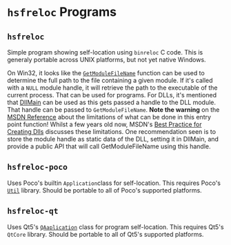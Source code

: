 `hsfreloc` Programs
===================
`hsfreloc`
----------
Simple program showing self-location using `binreloc` C code. This
is generaly portable across UNIX platforms, but not yet native Windows.

On Win32, it looks like the [`GetModuleFileName`](http://msdn.microsoft.com/en-us/library/windows/desktop/ms683197%28v=vs.85%29.aspx) function can be
used to determine the full path to the file containing a given module.
If it's called with a `NULL` module handle, it will retrieve the path
to the executable of the current process. That can be used for programs.
For DLLs, it's mentioned that [DllMain](http://msdn.microsoft.com/en-us/library/windows/desktop/ms682583%28v=vs.85%29.aspx) can be used as this gets
passed a handle to the DLL module. That handle can be passed to
`GetModuleFileName`. **Note the warning** on the [MSDN Reference](http://msdn.microsoft.com/en-us/library/windows/desktop/ms682583%28v=vs.85%29.aspx)
about the limitations of what can be done in this entry point function!
Whilst a few years old now, MSDN's
[Best Practice for Creating Dlls](http://msdn.microsoft.com/en-us/windows/hardware/gg487379.aspx) discusses these limitations.
One recommendation seen is to store the module handle as static
data of the DLL, setting it in DllMain, and provide a public API that will
call GetModuleFileName using this handle.

`hsfreloc-poco`
---------------
Uses Poco's builtin `Application`class for self-location. This requires
Poco's [`Util`](http://pocoproject.org/docs/Poco.Util.html) library.
Should be portable to all of Poco's supported platforms.

`hsfreloc-qt`
------------
Uses Qt5's [`QAaplication`](http://doc.qt.io/qt-5/qapplication.html) class
for program self-location. This requires Qt5's `QtCore` library.
Should be portable to all of Qt5's supported platforms.

